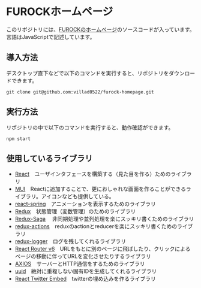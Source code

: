 # FUROCKホームページ
このリポジトリには、[FUROCKのホームページ](https://fu-rock.com/)のソースコードが入っています。言語はJavaScriptで記述しています。

## 導入方法
デスクトップ直下などで以下のコマンドを実行すると、リポジトリをダウンロードできます。

    git clone git@github.com:villad0522/furock-homepage.git

## 実行方法
リポジトリの中で以下のコマンドを実行すると、動作確認ができます。

    npm start

## 使用しているライブラリ
 - [React](https://ja.reactjs.org/)　ユーザインタフェースを構築する（見た目を作る）ためのライブラリ
 - [MUI](https://mui.com/)　Reactに追加することで、更におしゃれな画面を作ることができるライブラリ。アイコンなども提供している。
 - [react-spring](https://react-spring.dev/)　アニメーションを表示するためのライブラリ
 - [Redux](immutability-helper)　状態管理（変数管理）のためのライブラリ
 - [Redux-Saga](https://redux-saga.js.org/)　 非同期処理や並列処理を楽にスッキリ書くためのライブラリ
 - [redux-actions](https://redux-actions.js.org/)　reduxのactionとreducerを楽にスッキリ書くためのライブラリ
 - [redux-logger](https://npm.io/package/redux-logger)　ログを残してくれるライブラリ
 - [React Router v6](https://reactrouter.com/en/main)　URLをもとに別のページに飛ばしたり、クリックによるページの移動に伴ってURLを変化させたりするライブラリ
 - [AXIOS](https://axios-http.com/)　サーバーとHTTP通信をするためのライブラリ
 - [uuid](https://npm.io/package/uuid)　絶対に重複しない固有IDを生成してくれるライブラリ
 - [React Twitter Embed](https://npm.io/package/react-twitter-embed)　twitterの埋め込みを作るライブラリ
